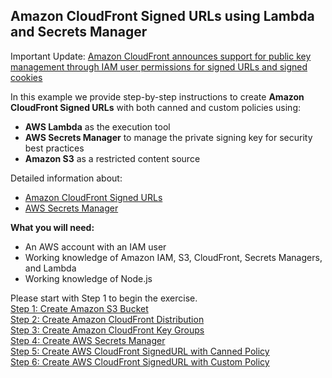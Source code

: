 ## Amazon CloudFront Signed URLs using Lambda and Secrets Manager

Important Update: [Amazon CloudFront announces support for public key management through IAM user permissions for signed URLs and signed cookies](https://aws.amazon.com/about-aws/whats-new/2020/10/cloudfront-iam-signed-url/)

In this example we provide step-by-step instructions to create **Amazon CloudFront Signed URLs** with both canned and custom policies using:
- **AWS Lambda** as the execution tool
- **AWS Secrets Manager** to manage the private signing key for security best practices
- **Amazon S3** as a restricted content source

Detailed information about:
- [Amazon CloudFront Signed URLs](https://docs.aws.amazon.com/AmazonCloudFront/latest/DeveloperGuide/private-content-signed-urls.html)
- [AWS Secrets Manager](https://docs.aws.amazon.com/secretsmanager/latest/userguide/intro.html)

**What you will need:**
- An AWS account with an IAM user
- Working knowledge of Amazon IAM, S3, CloudFront, Secrets Managers, and Lambda
- Working knowledge of Node.js

Please start with Step 1 to begin the exercise.    
[Step 1: Create Amazon S3 Bucket](1-Create_S3_Bucket/README.md)  
[Step 2: Create Amazon CloudFront Distribution](2-Create_CloudFront_Distribution/README.md)  
[Step 3: Create Amazon CloudFront Key Groups](3-Create_CloudFront_Key_Groups/README.md)  
[Step 4: Create AWS Secrets Manager](4-Create_Secrets_Manager/README.md)  
[Step 5: Create AWS CloudFront SignedURL with Canned Policy](5-Create_CloudFront_SignedURL_Canned/README.md)  
[Step 6: Create AWS CloudFront SignedURL with Custom Policy](6-Create_CloudFront_SignedURL_Custom/README.md)
